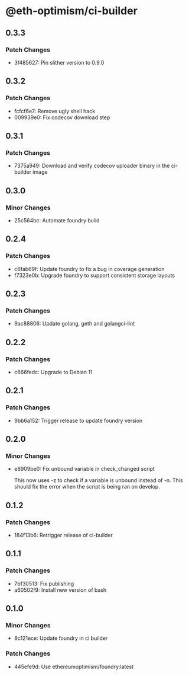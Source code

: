 # @eth-optimism/ci-builder

## 0.3.3

### Patch Changes

- 3f485627: Pin slither version to 0.9.0

## 0.3.2

### Patch Changes

- fcfcf6e7: Remove ugly shell hack
- 009939e0: Fix codecov download step

## 0.3.1

### Patch Changes

- 7375a949: Download and verify codecov uploader binary in the ci-builder image

## 0.3.0

### Minor Changes

- 25c564bc: Automate foundry build

## 0.2.4

### Patch Changes

- c6fab69f: Update foundry to fix a bug in coverage generation
- f7323e0b: Upgrade foundry to support consistent storage layouts

## 0.2.3

### Patch Changes

- 9ac88806: Update golang, geth and golangci-lint

## 0.2.2

### Patch Changes

- c666fedc: Upgrade to Debian 11

## 0.2.1

### Patch Changes

- 9bb6a152: Trigger release to update foundry version

## 0.2.0

### Minor Changes

- e8909be0: Fix unbound variable in check_changed script

  This now uses -z to check if a variable is unbound instead of -n.
  This should fix the error when the script is being ran on develop.

## 0.1.2

### Patch Changes

- 184f13b6: Retrigger release of ci-builder

## 0.1.1

### Patch Changes

- 7bf30513: Fix publishing
- a60502f9: Install new version of bash

## 0.1.0

### Minor Changes

- 8c121ece: Update foundry in ci builder

### Patch Changes

- 445efe9d: Use ethereumoptimism/foundry:latest
